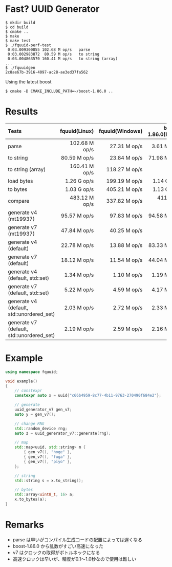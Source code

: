 # Fast? UUID Generator

    $ mkdir build
    $ cd build
    $ cmake ..
    $ make
    $ make test
    $ ./fquuid-perf-test
     0:03.009300855	102.68 M op/s	parse
     0:03.002983872	 80.59 M op/s	to string
     0:03.004863570	160.41 M op/s	to string (array)
    ...
    $ ./fquuidgen
    2c8ae67b-3916-4097-ac28-ae3ed37fa562

Using the latest boost

    $ cmake -D CMAKE_INCLUDE_PATH=~/boost-1.86.0 ..

# Results

|Tests|fquuid(Linux)|fquuid(Windows)|boost-1.86.0(Linux)|
|:---|---:|---:|---:|
|parse|102.68 M op/s| 27.31 M op/s|  3.61 M op/s|
|to string| 80.59 M op/s| 23.84 M op/s| 71.98 M op/s|
|to string (array)|160.41 M op/s|118.27 M op/s|             |
|load bytes|  1.26 G op/s|199.19 M op/s|  1.14 G op/s|
|to bytes|  1.03 G op/s|405.21 M op/s|  1.13 G op/s|
|compare|483.12 M op/s|337.82 M op/s|411.89 M op/s|
|generate v4 (mt19937)| 95.57 M op/s| 97.83 M op/s| 94.58 M op/s|
|generate v7 (mt19937)| 47.84 M op/s| 40.25 M op/s|             |
|generate v4 (default)| 22.78 M op/s| 13.88 M op/s| 83.33 M op/s|
|generate v7 (default)| 18.12 M op/s| 11.54 M op/s| 44.04 M op/s|
|generate v4 (default, std::set)|  1.34 M op/s|  1.10 M op/s|  1.19 M op/s|
|generate v7 (default, std::set)|  5.22 M op/s|  4.59 M op/s|  4.17 M op/s|
|generate v4 (default, std::unordered_set)|  2.03 M op/s|  2.72 M op/s|  2.33 M op/s|
|generate v7 (default, std::unordered_set)|  2.19 M op/s|  2.59 M op/s|  2.16 M op/s|

# Example

```C++
using namespace fquuid;

void example()
{
    // constexpr
    constexpr auto x = uuid{"c66b4959-8c77-4b11-9763-270490f684e2"};

    // generate
    uuid_generator_v7 gen_v7;
    auto y = gen_v7();

    // change RNG
    std::random_device rng;
    auto z = uuid_generator_v7::generate(rng);

    // map
    std::map<uuid, std::string> m {
        { gen_v7(), "hoge" },
        { gen_v7(), "fuga" },
        { gen_v7(), "piyo" },
    };

    // string
    std::string s = x.to_string();

    // bytes
    std::array<uint8_t, 16> a;
    x.to_bytes(a);
}
```

# Remarks

- parse は早いがコンパイル生成コードの配置によっては遅くなる
- boost-1.86.0 から乱数がすごい高速になった
- v7 はクロックの取得がボトルネックになる
- 高速クロックは早いが、精度が0.1～1.0秒なので使用は難しい
